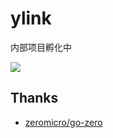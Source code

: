 # ylink

内部项目孵化中

![](http://assets.processon.com/chart_image/624faa00f346fb1da671cf58.png)

## Thanks

- [zeromicro/go-zero](https://github.com/zeromicro/go-zero)
